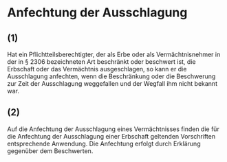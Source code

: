 # Anfechtung der Ausschlagung



## (1)

 Hat ein Pflichtteilsberechtigter, der als Erbe oder als Vermächtnisnehmer in der in § 2306 bezeichneten Art beschränkt oder beschwert ist, die Erbschaft oder das Vermächtnis ausgeschlagen, so kann er die Ausschlagung anfechten, wenn die Beschränkung oder die Beschwerung zur Zeit der Ausschlagung weggefallen und der Wegfall ihm nicht bekannt war.

## (2)

 Auf die Anfechtung der Ausschlagung eines Vermächtnisses finden die für die Anfechtung der Ausschlagung einer Erbschaft geltenden Vorschriften entsprechende Anwendung. Die Anfechtung erfolgt durch Erklärung gegenüber dem Beschwerten. 

